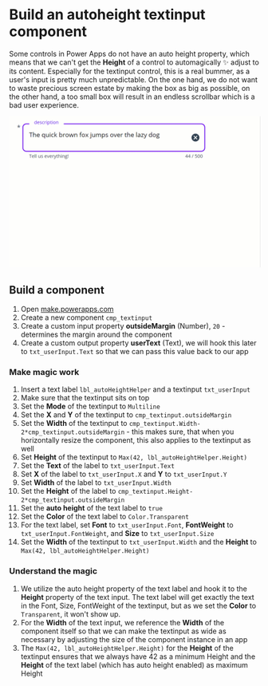 # Build an autoheight textinput component

Some controls in Power Apps do not have an auto height property, which means that we can't get the **Height** of a control to automagically ✨ adjust to its content. Especially for the textinput control, this is a real bummer, as a user's input is pretty much unpredictable. On the one hand, we do not want to waste precious screen estate by making the box as big as possible, on the other hand, a too small box will result in an endless scrollbar which is a bad user experience.

![gif of autoheight textinput](/assets/images/textinputauto.gif)

## Build a component

1. Open [make.powerapps.com](https://make.powerapps.com)
2. Create a new component `cmp_textinput`
3. Create a custom input property **outsideMargin** (Number), `20` - determines the margin around the component
4. Create a custom output property **userText** (Text), we will hook this later to `txt_userInput.Text` so that we can pass this value back to our app

### Make magic work

1. Insert a text label `lbl_autoHeightHelper` and a textinput `txt_userInput`
2. Make sure that the textinput sits on top
3. Set the **Mode** of the textinput to `Multiline`
4. Set the **X** and **Y** of the textinput to `cmp_textinput.outsideMargin`
5. Set the **Width** of the textinput to `cmp_textinput.Width-2*cmp_textinput.outsideMargin` - this makes sure, that when you horizontally resize the component, this also applies to the textinput as well
6. Set **Height** of the textinput to `Max(42, lbl_autoHeightHelper.Height)`
7. Set the **Text** of the label to `txt_userInput.Text`
8. Set **X** of the label to `txt_userInput.X` and **Y** to `txt_userInput.Y`
9. Set **Width** of the label to `txt_userInput.Width`
10. Set the **Height** of the label to `cmp_textinput.Height-2*cmp_textinput.outsideMargin`
11. Set the **auto height** of the text label to `true`
12. Set the **Color** of the text label to `Color.Transparent`
13. For the text label, set **Font** to  `txt_userInput.Font`, **FontWeight** to `txt_userInput.FontWeight`, and **Size** to `txt_userInput.Size`
14. Set the **Width** of the textinput to `txt_userInput.Width` and the **Height** to `Max(42, lbl_autoHeightHelper.Height)`

### Understand the magic

1. We utilize the auto height property of the text label and hook it to the **Height** property of the text input. The text label will get exactly the text in the Font, Size, FontWeight of the textinput, but as we set the **Color** to `Transparent`, it won't show up.
2. For the **Width** of the text input, we reference the **Width** of the component itself so that we can make the textinput as wide as necessary by adjusting the size of the component instance in an app
3. The `Max(42, lbl_autoHeightHelper.Height)` for the **Height** of the textinput ensures that we always have 42 as a minimum Height and the **Height** of the text label (which has auto height enabled) as maximum Height

